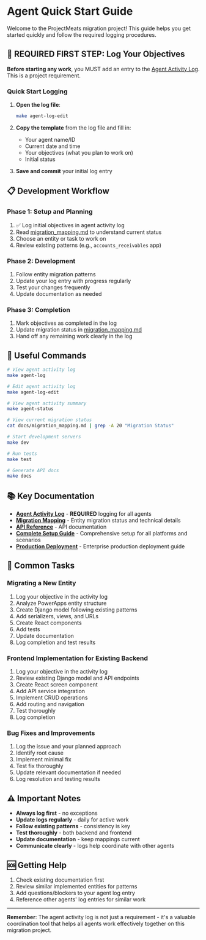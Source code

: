 # Agent Quick Start Guide

Welcome to the ProjectMeats migration project! This guide helps you get started quickly and follow the required logging procedures.

## 🚨 REQUIRED FIRST STEP: Log Your Objectives

**Before starting any work**, you MUST add an entry to the [Agent Activity Log](./agent_activity_log.md). This is a project requirement.

### Quick Start Logging

1. **Open the log file**:
   ```bash
   make agent-log-edit
   ```

2. **Copy the template** from the log file and fill in:
   - Your agent name/ID
   - Current date and time
   - Your objectives (what you plan to work on)
   - Initial status

3. **Save and commit** your initial log entry

## 📋 Development Workflow

### Phase 1: Setup and Planning
1. ✅ Log initial objectives in agent activity log
2. Read [migration_mapping.md](./migration_mapping.md) to understand current status
3. Choose an entity or task to work on
4. Review existing patterns (e.g., `accounts_receivables` app)

### Phase 2: Development
1. Follow entity migration patterns
2. Update your log entry with progress regularly
3. Test your changes frequently
4. Update documentation as needed

### Phase 3: Completion
1. Mark objectives as completed in the log
2. Update migration status in [migration_mapping.md](./migration_mapping.md)
3. Hand off any remaining work clearly in the log

## 🔧 Useful Commands

```bash
# View agent activity log
make agent-log

# Edit agent activity log
make agent-log-edit

# View agent activity summary
make agent-status

# View current migration status
cat docs/migration_mapping.md | grep -A 20 "Migration Status"

# Start development servers
make dev

# Run tests
make test

# Generate API docs
make docs
```

## 📚 Key Documentation

- **[Agent Activity Log](./agent_activity_log.md)** - **REQUIRED** logging for all agents
- **[Migration Mapping](./migration_mapping.md)** - Entity migration status and technical details
- **[API Reference](./api_reference.md)** - API documentation
- **[Complete Setup Guide](./setup_guide.md)** - Comprehensive setup for all platforms and scenarios
- **[Production Deployment](./production_deployment.md)** - Enterprise production deployment guide

## 🎯 Common Tasks

### Migrating a New Entity
1. Log your objective in the activity log
2. Analyze PowerApps entity structure
3. Create Django model following existing patterns
4. Add serializers, views, and URLs
5. Create React components
6. Add tests
7. Update documentation
8. Log completion and test results

### Frontend Implementation for Existing Backend
1. Log your objective in the activity log
2. Review existing Django model and API endpoints
3. Create React screen component
4. Add API service integration
5. Implement CRUD operations
6. Add routing and navigation
7. Test thoroughly
8. Log completion

### Bug Fixes and Improvements
1. Log the issue and your planned approach
2. Identify root cause
3. Implement minimal fix
4. Test fix thoroughly
5. Update relevant documentation if needed
6. Log resolution and testing results

## ⚠️ Important Notes

- **Always log first** - no exceptions
- **Update logs regularly** - daily for active work
- **Follow existing patterns** - consistency is key
- **Test thoroughly** - both backend and frontend
- **Update documentation** - keep mappings current
- **Communicate clearly** - logs help coordinate with other agents

## 🆘 Getting Help

1. Check existing documentation first
2. Review similar implemented entities for patterns
3. Add questions/blockers to your agent log entry
4. Reference other agents' log entries for similar work

---

**Remember**: The agent activity log is not just a requirement - it's a valuable coordination tool that helps all agents work effectively together on this migration project.